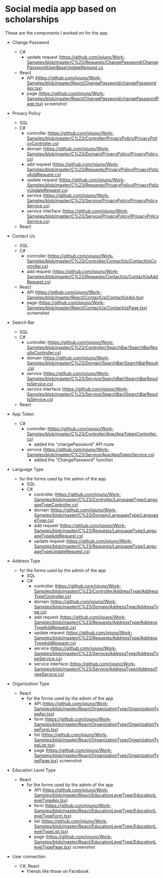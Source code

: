 # Social media app based on scholarships
These are the components I worked on for the app. <br>
* Change Password
    * C#
      * update request (https://github.com/jojuno/Work-Samples/blob/master/C%23/Requests/ChangePassword/ChangePasswordUserBaseUpdateRequest.cs
    * React
      * API (https://github.com/jojuno/Work-Samples/blob/master/React/ChangePassword/changePasswordApi.tsx)
      * page (https://github.com/jojuno/Work-Samples/blob/master/React/ChangePassword/changePasswordPage.tsx)
      screenshot
* Privacy Policy
    * SQL
    * C# 
      * controller (https://github.com/jojuno/Work-Samples/blob/master/C%23/Controller/PrivacyPolicy/PrivacyPolicyController.cs)
      * domain (https://github.com/jojuno/Work-Samples/blob/master/C%23/Domain/PrivacyPolicy/PrivacyPolicy.cs)
      * add request (https://github.com/jojuno/Work-Samples/blob/master/C%23/Requests/PrivacyPolicy/PrivacyPolicyAddRequest.cs)
      * update request (https://github.com/jojuno/Work-Samples/blob/master/C%23/Requests/PrivacyPolicy/PrivacyPolicyUpdateRequest.cs)
      * service (https://github.com/jojuno/Work-Samples/blob/master/C%23/Service/PrivacyPolicy/PrivacyPolicyService.cs)
      * service interface (https://github.com/jojuno/Work-Samples/blob/master/C%23/Service/PrivacyPolicy/IPrivacyPolicyService.cs)
    * React
* Contact Us
    * SQL
    * C# 
      * controller (https://github.com/jojuno/Work-Samples/blob/master/C%23/Controller/ContactUs/ContactUsController.cs)
      * add request (https://github.com/jojuno/Work-Samples/blob/master/C%23/Requests/ContactUs/ContactUsAddRequest.cs)
    * React
      * API (https://github.com/jojuno/Work-Samples/blob/master/React/ContactUs/ContactUsApi.tsx)
      * page (https://github.com/jojuno/Work-Samples/blob/master/React/ContactUs/ContactUsPage.tsx)
      screenshot
* Search Bar
    * SQL
    * C# 
      * controller (https://github.com/jojuno/Work-Samples/blob/master/C%23/Controller/SearchBar/SearchBarResultsController.cs)
      * domain (https://github.com/jojuno/Work-Samples/blob/master/C%23/Domain/SearchBar/SearchBarResult.cs)
      * service (https://github.com/jojuno/Work-Samples/blob/master/C%23/Service/SearchBar/ISearchBarResultsService.cs)
      * service interface (https://github.com/jojuno/Work-Samples/blob/master/C%23/Service/SearchBar/ISearchBarResultsService.cs)
    * React
* App Token 
    * C# 
      * controller (https://github.com/jojuno/Work-Samples/blob/master/C%23/Controller/App/AppTokenController.cs)
         * added the "changePassword" API route
      * service (https://github.com/jojuno/Work-Samples/blob/master/C%23/Service/App/AppTokenService.cs)
         * added the "ChangePassword" function
* Language Type
    * for the forms used by the admin of the app
         * SQL
         * C# 
            * controller (https://github.com/jojuno/Work-Samples/blob/master/C%23/Controller/LanguageType/LanguageTypeController.cs)
            * domain (https://github.com/jojuno/Work-Samples/blob/master/C%23/Domain/LanguageType/LanguageType.cs)
            * add request (https://github.com/jojuno/Work-Samples/blob/master/C%23/Requests/LanguageType/LanguageTypeAddRequest.cs)
            * update request (https://github.com/jojuno/Work-Samples/blob/master/C%23/Requests/LanguageType/LanguageTypeUpdateRequest.cs)
* Address Type
    * for the forms used by the admin of the app
      * SQL
       * C# 
         * controller (https://github.com/jojuno/Work-Samples/blob/master/C%23/Controller/AddressType/AddressTypeController.cs)
         * domain (https://github.com/jojuno/Work-Samples/blob/master/C%23/Domain/AddressType/AddressType.cs)
         * add request (https://github.com/jojuno/Work-Samples/blob/master/C%23/Requests/AddressType/AddressTypeAddRequest.cs)
         * update request (https://github.com/jojuno/Work-Samples/blob/master/C%23/Requests/AddressType/AddressTypeAddRequest.cs)
         * service (https://github.com/jojuno/Work-Samples/blob/master/C%23/Service/AddressType/AddressTypeService.cs)
         * service interface (https://github.com/jojuno/Work-Samples/blob/master/C%23/Service/AddressType/IAddressTypeService.cs)
* Organization Type
    * React
         * for the forms used by the admin of the app
            * API (https://github.com/jojuno/Work-Samples/blob/master/React/OrganizationType/OrganizationTypeApi.tsx)
            * form (https://github.com/jojuno/Work-Samples/blob/master/React/OrganizationType/OrganizationTypeForm.tsx)
            * list (https://github.com/jojuno/Work-Samples/blob/master/React/OrganizationType/OrganizationTypeList.tsx)
            * page (https://github.com/jojuno/Work-Samples/blob/master/React/OrganizationType/OrganizationTypePage.tsx)
            screenshot
* Education Level Type
    * React
         * for the forms used by the admin of the app
            * API (https://github.com/jojuno/Work-Samples/blob/master/React/EducationLevelType/EducationLevelTypeApi.tsx)
            * form (https://github.com/jojuno/Work-Samples/blob/master/React/EducationLevelType/EducationLevelTypeForm.tsx)
            * list (https://github.com/jojuno/Work-Samples/blob/master/React/EducationLevelType/EducationLevelTypeList.tsx)
            * page (https://github.com/jojuno/Work-Samples/blob/master/React/EducationLevelType/EducationLevelTypePage.tsx)
            screenshot
         
* User connection
    * C#, React
         * friends like those on Facebook
